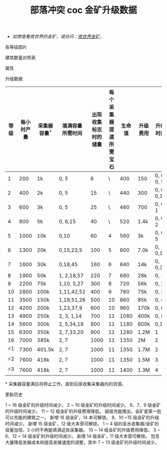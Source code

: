 ﻿---
title: "部落冲突 coc 金矿升级数据"
navTitle: "金矿"
shownTitle: "金矿"
description: "金矿生产金币。升级金矿提高金币产量和容量。"
module: upgrade-home
imgFolder: home_buildings/0401
wiki: https://clashofclans.fandom.com/wiki/Gold_Mine
canonical: /upgrade/0401-Gold-Mine
---

- *如想查看夜世界的金矿，请访问：[夜世界金矿](/upgrade/1201-Gold-Mine)。*

<UnitInfo :folder="$frontmatter.imgFolder" imgSrc="Gold_Mine16.png" :imgAlt="$frontmatter.navTitle" :description="$frontmatter.description" :isSmallImg="true" />

<SmallTitle>各等级图片</SmallTitle>

<Panel>
    <UnitImgGroup :folder="$frontmatter.imgFolder">
        <UnitImg imgTitle="1 级" imgSrc="Gold_Mine1.png" />
        <UnitImg imgTitle="2 级" imgSrc="Gold_Mine2.png" />
        <UnitImg imgTitle="3 级" imgSrc="Gold_Mine3.png" />
        <UnitImg imgTitle="4 级" imgSrc="Gold_Mine4.png" />
        <UnitImg imgTitle="5 级" imgSrc="Gold_Mine5.png" />
        <UnitImg imgTitle="6 级" imgSrc="Gold_Mine6.png" />
        <UnitImg imgTitle="7 级" imgSrc="Gold_Mine7.png" />
        <UnitImg imgTitle="8 级" imgSrc="Gold_Mine8.png" />
        <UnitImg imgTitle="9 级" imgSrc="Gold_Mine9.png" />
        <UnitImg imgTitle="10 级" imgSrc="Gold_Mine10.png" />
        <UnitImg imgTitle="11 级" imgSrc="Gold_Mine11.png" />
        <UnitImg imgTitle="12 级" imgSrc="Gold_Mine12.png" />
        <UnitImg imgTitle="13 级" imgSrc="Gold_Mine13.png" />
        <UnitImg imgTitle="14 级" imgSrc="Gold_Mine14.png" />
        <UnitImg imgTitle="15 级" imgSrc="Gold_Mine15.png" />
        <UnitImg imgTitle="16 级" imgSrc="Gold_Mine16.png" />
    </UnitImgGroup>
</Panel>

<SmallTitle>建筑数量对照表</SmallTitle>

<BuildingNum>
    <BuildingNumRow title="大本等级" num="1, 2, 3, 4, 5, 6 - 8, 9 - 17" />
    <BuildingNumRow title="建筑数量" num="1, 2, 3, 4, 5,     6,      7" />
</BuildingNum>

<SmallTitle>属性</SmallTitle>

<UnitProperties>
    <UnitProperty pKey="占地面积" pValue="3×3" />
    <UnitProperty pKey="判定面积" pValue="2×2" :isJudgeSquare="true" />
    <UnitProperty pKey="掠夺比例" pValue="50% (无上限)" />
</UnitProperties>

<SmallTitle>升级数据</SmallTitle>

<script setup>
const tableExtraInfo = [
    {
        "column": 2,
        "type": "number",
        "icon": "Gold",
        "noGoldPass": true
    },
    {
        "column": 3,
        "type": "time",
        "gpClass": "building",
        "noGoldPass": true
    },
    {
        "column": 7,
        "type": "cost",
        "gpClass": "building",
        "icon": "Elixir"
    },
    {
        "column": 8,
        "type": "time",
        "gpClass": "building"
    },
    {
        "column": 9,
        "type": "exp",
        "icon": "Exp"
    }
];
</script>

<UnitTable :tableExtraInfo="tableExtraInfo">

| 等级 |每小时产量|采集器<br>容量<sup>*</sup>|填满容量<br>所需时间|出现收集标志<br>时的储量|每个采集器<br>提速所需宝石|  生命值  | 升级费用 |   升级时间   |升级后可<br>获得的经验| 所需<br>大本等级 |
| ---- |  ----   |           ---           |        ---       |          ---          |          ---           |    ---  |   ---   |     ---     |        ---         |        ---      |
|   1  |   200   |            1k           |    0, 5          |            6          |            \           |    400  |    150  |  0, 0, 0, 5 |                    |         1       |
|   2  |   400   |            2k           |    0, 5          |           15          |            \           |    440  |    300  |  0, 0, 0,15 |                    |         1       |
|   3  |   600   |            3k           |    0, 5          |           25          |            \           |    480  |    700  |  0, 0, 1    |                    |         2       |
|   4  |   800   |            5k           |    0, 6,15       |           40          |            \           |    520  |   1.4k  |  0, 0, 2    |                    |         2       |
|   5  |  1000   |           10k           |    0,10          |           60          |            4           |    560  |     3k  |  0, 0, 5    |                    |         3       |
|   6  |  1300   |           20k           |    0,15,23,5     |          100          |            5           |    600  |   7.0k  |  0, 0,15    |                    |         3       |
|   7  |  1600   |           30k           |    0,18,45       |          160          |            6           |    640  |    14k  |  0, 0,30    |                    |         4       |
|   8  |  1900   |           50k           |    1, 2,18,57    |          220          |            7           |    680  |    28k  |  0, 1       |                    |         4       |
|   9  |  2200   |           75k           |    1,10, 5,27    |          300          |            8           |    720  |    56k  |  0, 2       |                    |         5       |
|  10  |  2800   |          100k           |    1,11,42,52    |          400          |            9           |    780  |    75k  |  0, 3       |                    |         5       |
|  11  |  3500   |          150k           |    1,18,51,26    |          500          |           10           |    860  |    85k  |  0, 4       |                    |         7       |
|  12  |  4200   |          200k           |    1,23,37,9     |          600          |           10           |    960  |   170k  |  0, 6       |                    |         8       |
|  13  |  4900   |          250k           |    2, 3, 1,14    |          700          |           11           |   1080  |   400k  |  0, 8       |                    |        10       |
|  14  |  5600   |          300k           |    2, 5,34,18    |          800          |           11           |   1180  |   800k  |  0,12       |                    |        11       |
|  15  |  6300   |          350k           |    2, 7,33,20    |          900          |           11           |   1280  |   1.2M  |  1          |                    |        12       |
|  16  |  7000   |          385k           |    2, 7          |         1000          |           11           |   1350  |     2M  |  2          |                    |        14       |
| ⚡1  |  7300   |        401.5k           |    2, 7          |         1000          |           11           |   1350  |   1.7M  |  2          |                    |        16       |
| ⚡2  |  7600   |          418k           |    2, 7          |         1000          |           11           |   1350  |   1.5M  |  3          |                    |        16       |
| ⚡3  |  7600   |          418k           |    2, 7          |         1000          |           11           |   1400  |   1.3M  |  4          |                    |        16       |
</UnitTable>

\* 采集器容量满后将停止工作，直到玩家收集采集器内的资源。

<SmallTitle>更新历史</SmallTitle>

<Timeline>
    <TimelineItem date="2025/03/24">
        <TimelineRow>1 ~ 16 级金矿的升级时间减少。</TimelineRow>
    </TimelineItem>
    <TimelineItem date="2025/02/10">
        <TimelineRow>2 ~ 10 级金矿的升级时间减少。</TimelineRow>
    </TimelineItem>
    <TimelineItem date="2024/11/25">
        <TimelineRow>6、7、9 级金矿的升级时间减少。</TimelineRow>
        <TimelineRow>11 ~ 12 级金矿的升级费用降低。</TimelineRow>
    </TimelineItem>
    <TimelineItem date="2024/09/09">
        <TimelineRow>超级充能推出，金矿是第一批可以充能的建筑之一。</TimelineRow>
    </TimelineItem>
    <TimelineItem date="2024/02/27">
        <TimelineRow>新增 16 级金矿，14 本可解锁。</TimelineRow>
    </TimelineItem>
    <TimelineItem date="2023/12/12">
        <TimelineRow>8、10 ~15 级金矿的升级时间减少。</TimelineRow>
    </TimelineItem>
    <TimelineItem date="2021/12/09">
        <TimelineRow>新增 15 级金矿，12 级大本营可解锁。</TimelineRow>
    </TimelineItem>
    <TimelineItem date="2021/04/12">
        <TimelineRow>1 ~ 4 级的圣水收集器/金矿的容量加倍，3 小时不再能填满这些采集器。</TimelineRow>
        <TimelineRow>10 ~ 14 级金矿的升级费用降低。</TimelineRow>
        <TimelineRow>3 ~ 6、12 ~ 14 级金矿的升级时间减少。</TimelineRow>
    </TimelineItem>
    <TimelineItem date="2020/03/30">
        <TimelineRow>新增 14 级金矿，11 级大本营可解锁。</TimelineRow>
    </TimelineItem>
    <TimelineItem date="2019/04/02">
        <TimelineRow>包含大量降低发展成本和提高发展速度的调整，其中 7 ~ 13 级金矿的升级时间减少。</TimelineRow>
    </TimelineItem>
    <TimelineItem :historyBottom="true" />
</Timeline>